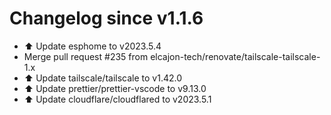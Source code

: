# Changelog since v1.1.6
- ⬆️ Update esphome to v2023.5.4 
- Merge pull request #235 from elcajon-tech/renovate/tailscale-tailscale-1.x 
- ⬆️ Update tailscale/tailscale to v1.42.0 
- ⬆️ Update prettier/prettier-vscode to v9.13.0 
- ⬆️ Update cloudflare/cloudflared to v2023.5.1 
